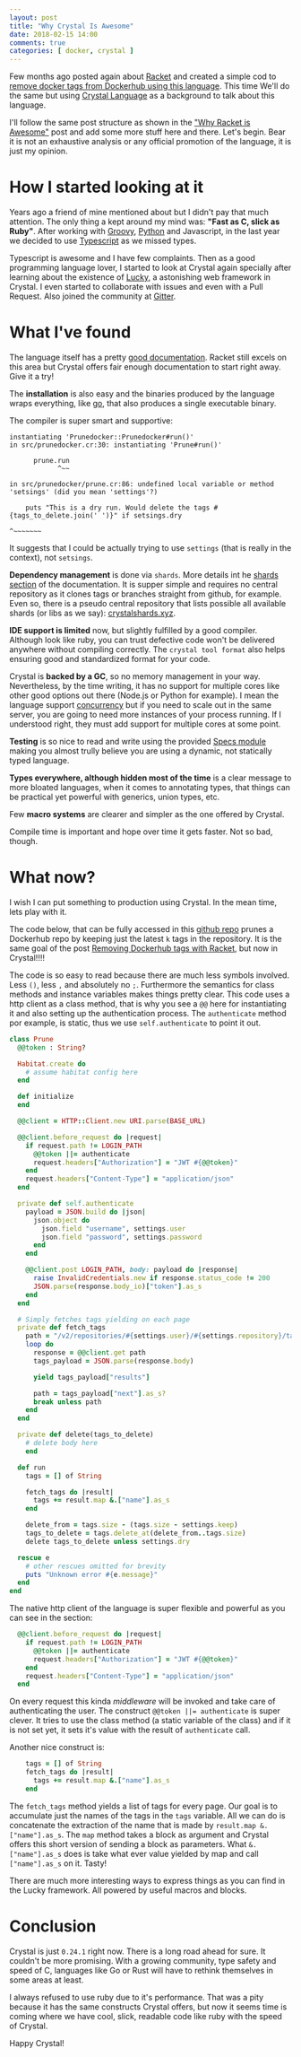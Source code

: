 ```yaml
---
layout: post
title: "Why Crystal Is Awesome"
date: 2018-02-15 14:00
comments: true
categories: [ docker, crystal ]
---
```


Few months ago posted again about [Racket](http://racket-lang.org) and created a simple cod to [remove docker tags from Dockerhub using this language](http://paulosuzart.github.io/blog/2017/11/27/removing-dockerhub-tags-with-racket/). This time We'll do the same but using [Crystal Language](https://crystal-lang.org) as a background to talk about this language.

<!--more-->

I'll follow the same post structure as shown in the ["Why Racket is Awesome"](http://paulosuzart.github.io/blog/2015/04/02/why-racket-is-awesome/) post and add some more stuff here and there. Let's begin. Bear it is not an exhaustive analysis or any official promotion of the language, it is just my opinion.

# How I started looking at it

Years ago a friend of mine mentioned about but I didn't pay that much attention. The only thing a kept around my mind was: **"Fast as C, slick as Ruby"**. After working with [Groovy](http://groovy-lang.org/), [Python](https://www.python.org/) and Javascript, in the last year we decided to use [Typescript](https://www.typescriptlang.org) as we missed types.

Typescript is awesome and I have few complaints. Then as a good programming language lover, I started to look at Crystal again specially after learning about the existence of [Lucky](https://luckyframework.org), a astonishing web framework in Crystal. I even started to collaborate with issues and even with a Pull Request. Also joined the community at [Gitter](https://gitter.im/luckyframework/Lobby).

# What I've found

The language itself has a pretty [good documentation](https://crystal-lang.org/docs/). Racket still excels on this area but Crystal offers fair enough documentation to start right away. Give it a try!

The **installation** is also easy and the binaries produced by the language wraps everything, like [go](https://golang.org/), that also produces a single executable binary.

The compiler is super smart and supportive:

```
instantiating 'Prunedocker::Prunedocker#run()'
in src/prunedocker.cr:30: instantiating 'Prune#run()'

      prune.run
            ^~~

in src/prunedocker/prune.cr:86: undefined local variable or method 'setsings' (did you mean 'settings'?)

    puts "This is a dry run. Would delete the tags #{tags_to_delete.join(' ')}" if setsings.dry
                                                                                   ^~~~~~~~
```

It suggests that I could be actually trying to use `settings` (that is really in the context), not `setsings`.

**Dependency management** is done via `shards`. More details int he [shards section](https://crystal-lang.org/docs/guides/writing_shards.html) of the documentation. It is supper simple and requires no central repository as it clones tags or branches straight from github, for example. Even so, there is a pseudo central repository that lists possible all available shards (or libs as we say): [crystalshards.xyz](https://crystalshards.xyz/).

**IDE support is limited** now, but slightly fulfilled by a good compiler. Although look like ruby, you can trust defective code won't be delivered anywhere without compiling correctly. The `crystal tool format` also helps ensuring good and standardized format for your code.

Crystal is **backed by a GC**, so no memory management in your way. Nevertheless, by the time writing, it has no support for multiple cores like other good options out there (Node.js or Python for example). I mean the language support [concurrency](https://crystal-lang.org/docs/guides/concurrency.html) but if you need to scale out in the same server, you are going to need more instances of your process running. If I understood right, they must add support for multiple cores at some point.

**Testing** is so nice to read and write using the provided [Specs module](https://crystal-lang.org/docs/guides/testing.html) making you almost trully believe you are using a dynamic, not statically typed language.

**Types everywhere, although hidden most of the time** is a clear message to more bloated languages, when it comes to annotating types, that things can be practical yet powerful with generics, union types, etc.

Few **macro systems** are clearer and simpler as the one offered by Crystal.

Compile time is important and hope over time it gets faster. Not so bad, though.

# What now?

I wish I can put something to production using Crystal. In the mean time, lets play with it.

The code below, that can be fully accessed in this [github repo](https://github.com/paulosuzart/prunedocker-crystal) prunes a Dockerhub repo by keeping just the latest `k` tags in the repository. It is the same goal of the post [Removing Dockerhub tags with Racket](http://paulosuzart.github.io/blog/2017/11/27/removing-dockerhub-tags-with-racket/), but now in Crystal!!!!

The code is so easy to read because there are much less symbols involved. Less `()`, less `,` and absolutely no `;`. Furthermore the semantics for class methods and instance variables makes things pretty clear. This code uses a http client as a class method, that is why you see a `@@` here for instantiating it and also setting up the authentication process. The `authenticate` method por example, is static, thus we use `self.authenticate` to point it out.

``` ruby
class Prune
  @@token : String?

  Habitat.create do
    # assume habitat config here
  end

  def initialize
  end

  @@client = HTTP::Client.new URI.parse(BASE_URL)

  @@client.before_request do |request|
    if request.path != LOGIN_PATH
      @@token ||= authenticate
      request.headers["Authorization"] = "JWT #{@@token}"
    end
    request.headers["Content-Type"] = "application/json"
  end

  private def self.authenticate
    payload = JSON.build do |json|
      json.object do
        json.field "username", settings.user
        json.field "password", settings.password
      end
    end

    @@client.post LOGIN_PATH, body: payload do |response|
      raise InvalidCredentials.new if response.status_code != 200
      JSON.parse(response.body_io)["token"].as_s
    end
  end

  # Simply fetches tags yielding on each page
  private def fetch_tags
    path = "/v2/repositories/#{settings.user}/#{settings.repository}/tags/"
    loop do
      response = @@client.get path
      tags_payload = JSON.parse(response.body)

      yield tags_payload["results"]

      path = tags_payload["next"].as_s?
      break unless path
    end
  end

  private def delete(tags_to_delete)
    # delete body here
    end

  def run
    tags = [] of String

    fetch_tags do |result|
      tags += result.map &.["name"].as_s
    end

    delete_from = tags.size - (tags.size - settings.keep)
    tags_to_delete = tags.delete_at(delete_from..tags.size)
    delete tags_to_delete unless settings.dry

  rescue e
    # other rescues omitted for brevity
    puts "Unknown error #{e.message}"
  end
end
```

The native http client of the language is super flexible and powerful as you can see in the section:

``` ruby
  @@client.before_request do |request|
    if request.path != LOGIN_PATH
      @@token ||= authenticate
      request.headers["Authorization"] = "JWT #{@@token}"
    end
    request.headers["Content-Type"] = "application/json"
  end
```

On every request this kinda *middleware* will be invoked and take care of authenticating the user. The construct `@@token ||= authenticate` is super clever. It tries to use the class method (a static variable of the class) and if it is not set yet, it sets it's value with the result of `authenticate` call.

Another nice construct is:

``` ruby
    tags = [] of String
    fetch_tags do |result|
      tags += result.map &.["name"].as_s
    end
```

The `fetch_tags` method yields a list of tags for every page. Our goal is to accumulate just the names of the tags in the `tags` variable. All we can do is concatenate the extraction of the name that is made by `result.map &.["name"].as_s`. The `map` method takes a block as argument and Crystal offers this short version of sending a block as parameters. What `&.["name"].as_s` does is take what ever value yielded by map and call `["name"].as_s` on it. Tasty!

There are much more interesting ways to express things as you can find in the Lucky framework. All powered by useful macros and blocks.

# Conclusion

Crystal is just `0.24.1` right now. There is a long road ahead for sure. It couldn't be more promising. With a growing community, type safety and speed of C, languages like Go or Rust will have to rethink themselves in some areas at least.

I always refused to use ruby due to it's performance. That was a pity because it has the same constructs Crystal offers, but now it seems time is coming where we have cool, slick, readable code like ruby with the speed of Crystal.

Happy Crystal!